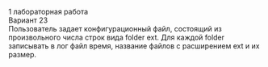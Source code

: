 1 лабораторная работа\
Вариант 23\
Пользователь задает конфигурационный файл, состоящий из произвольного числа строк вида folder ext. Для каждой folder записывать в лог файл время, название файлов с расширением ext и их размер.
